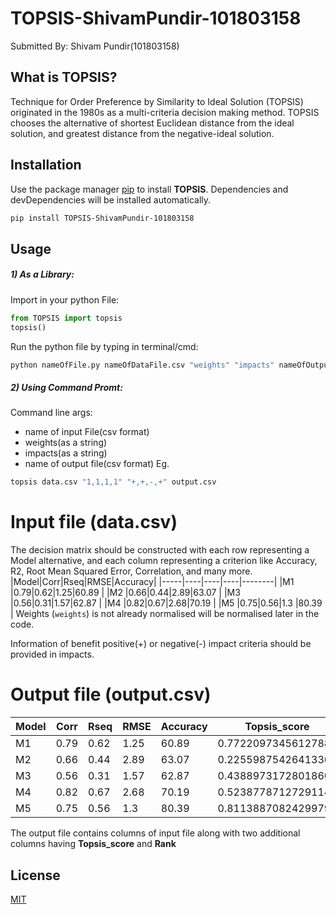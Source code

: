 
# TOPSIS-ShivamPundir-101803158
Submitted By: Shivam Pundir(101803158)

## What is TOPSIS?
Technique for Order Preference by Similarity to Ideal Solution (TOPSIS) originated in the 1980s as a multi-criteria decision making method. TOPSIS chooses the alternative of shortest Euclidean distance from the ideal solution, and greatest distance from the negative-ideal solution.
## Installation

Use the package manager [pip](https://pip.pypa.io/en/stable/) to install **TOPSIS**.
Dependencies and devDependencies will be installed automatically.

```bash
pip install TOPSIS-ShivamPundir-101803158
```

## Usage
##### 1) As a Library:
Import in your python File:
```python
from TOPSIS import topsis
topsis()
```
Run the python file by typing in terminal/cmd:
```sh
python nameOfFile.py nameOfDataFile.csv "weights" "impacts" nameOfOutputFile.csv
```
##### 2) Using Command Promt:

Command line args:
- name of input File(csv format)
- weights(as a string)
- impacts(as a string)
- name of output file(csv format)
Eg. 
```bash
topsis data.csv "1,1,1,1" "+,+,-,+" output.csv
```

# Input file (data.csv)
The decision matrix should be constructed with each row representing a Model alternative, and each column representing a criterion like Accuracy, R2, Root Mean Squared Error, Correlation, and many more.
|Model|Corr|Rseq|RMSE|Accuracy|
|-----|----|----|----|--------|
|M1   |0.79|0.62|1.25|60.89   |
|M2   |0.66|0.44|2.89|63.07   |
|M3   |0.56|0.31|1.57|62.87   |
|M4   |0.82|0.67|2.68|70.19   |
|M5   |0.75|0.56|1.3 |80.39   |
Weights (`weights`) is not already normalised will be normalised later in the code.

Information of benefit positive(+) or negative(-) impact criteria should be provided in impacts.
# Output file (output.csv)
|Model|Corr|Rseq|RMSE|Accuracy|Topsis_score       |Rank|
|-----|----|----|----|--------|-------------------|----|
|M1   |0.79|0.62|1.25|60.89   |0.7722097345612788 |2   |
|M2   |0.66|0.44|2.89|63.07   |0.22559875426413367|5   |
|M3   |0.56|0.31|1.57|62.87   |0.43889731728018605|4   |
|M4   |0.82|0.67|2.68|70.19   |0.5238778712729114 |3   |
|M5   |0.75|0.56|1.3 |80.39   |0.8113887082429979 |1   |
The output file contains columns of input file along with two additional columns having **Topsis_score** and **Rank**
## License
[MIT](https://choosealicense.com/licenses/mit/)


  


